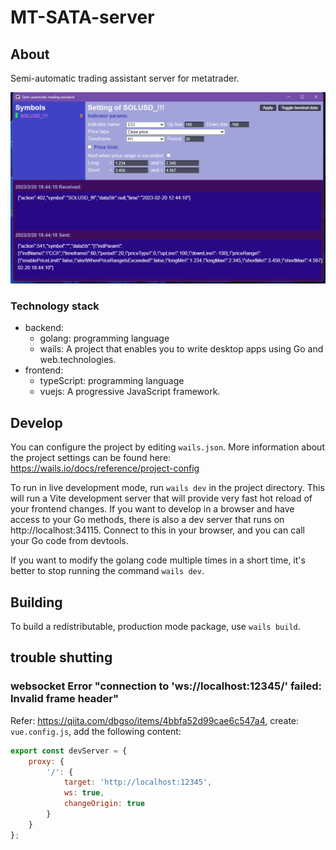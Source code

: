 # MT-SATA-server

## About

Semi-automatic trading assistant server for metatrader.

![screenshot](./docs/screenshot.png)

### Technology stack

* backend:
  * golang: programming language
  * wails: A project that enables you to write desktop apps using Go and web.technologies.
* frontend:
  * typeScript: programming language
  * vuejs: A progressive JavaScript framework.

## Develop

You can configure the project by editing `wails.json`. More information about the project settings can be found
here: https://wails.io/docs/reference/project-config

To run in live development mode, run `wails dev` in the project directory. This will run a Vite development
server that will provide very fast hot reload of your frontend changes. If you want to develop in a browser
and have access to your Go methods, there is also a dev server that runs on http://localhost:34115. Connect
to this in your browser, and you can call your Go code from devtools.

If you want to modify the golang code multiple times in a short time, it's better to stop running the command `wails dev`.

## Building

To build a redistributable, production mode package, use `wails build`.

## trouble shutting

### websocket Error "connection to 'ws://localhost:12345/' failed: Invalid frame header"
Refer: https://qiita.com/dbgso/items/4bbfa52d99cae6c547a4, create: `vue.config.js`, add the following content:

```js
export const devServer = {
    proxy: {
        '/': {
            target: 'http://localhost:12345',
            ws: true,
            changeOrigin: true
        }
    }
};
```